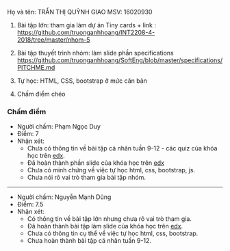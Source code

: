 ﻿Họ và tên: TRẦN THỊ QUỲNH GIAO
MSV: 16020930

1. Bài tập lớn: tham gia làm dự án Tiny cards + link : https://github.com/truonganhhoang/INT2208-4-2018/tree/master/nhom-5

2. Bài tập thuyết trình nhóm: làm slide phần specifications https://github.com/truonganhhoang/SoftEng/blob/master/specifications/PITCHME.md

3. Tự học: HTML, CSS, bootstrap ở mức căn bản

4. Chấm điểm chéo

### Chấm điểm
- Người chấm: Phạm Ngọc Duy
- Điểm: 7
- Nhận xét:
	- Chưa có thông tin về bài tập cá nhân tuần 9-12 - các quiz của khóa học trên [edx](https://www.edx.org/course/software-engineering-introduction-ubcx-softeng1x).
	- Đã hoàn thành phần slide của khóa học trên [edx](https://www.edx.org/course/software-engineering-introduction-ubcx-softeng1x)
	- Chưa có minh chứng về việc tự học html, css, bootstrap, js.
	- Chưa nói rõ vai trò tham gia bài tập nhóm.
---
- Người chấm: Nguyễn Mạnh Dũng
- Điểm: 7.5
- Nhận xét: 
	- Có thông tin về bài tập lớn nhưng chưa rõ vai trò tham gia.
	- Đã hoàn thành bài tập làm slide của khóa học trên [edx](https://www.edx.org/course/software-engineering-introduction-ubcx-softeng1x).
	- Chưa có thông tin cụ thể về việc tự học html, css, bootstrap.
	- Chưa hoàn thành bài tập cá nhân tuần 9-12.
